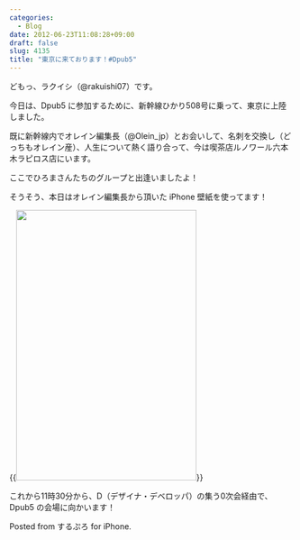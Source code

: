 ```yaml
---
categories:
  - Blog
date: 2012-06-23T11:08:28+09:00
draft: false
slug: 4135
title: "東京に来ております！#Dpub5"
---
```


どもっ、ラクイシ（@rakuishi07）です。

今日は、Dpub5 に参加するために、新幹線ひかり508号に乗って、東京に上陸しました。

既に新幹線内でオレイン編集長（@Olein_jp）とお会いして、名刺を交換し（どっちもオレイン産）、人生について熱く語り合って、今は喫茶店ルノワール六本木ラピロス店にいます。

ここでひろまさんたちのグループと出逢いましたよ！

そうそう、本日はオレイン編集長から頂いた iPhone 壁紙を使ってます！

{{<img alt="" src="/images/2012/06/4135_1.png" width="320" height="480">}}

これから11時30分から、D（デザイナ・デベロッパ）の集う0次会経由で、Dpub5 の会場に向かいます！

Posted from するぷろ for iPhone.
